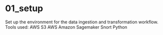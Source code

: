 # 01_setup
Set up the environment for the data ingestion and transformation workflow. Tools used: AWS S3 AWS Amazon Sagemaker Snort Python
